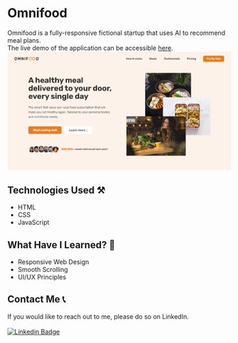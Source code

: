 # Omnifood
Omnifood is a fully-responsive fictional startup that uses AI to recommend meal plans. \
The live demo of the application can be accessible [here](https://av2001.github.io/omnifood/).
<br>
<img src="omnifood.png">
<br>

## Technologies Used ⚒️
+ HTML
+ CSS
+ JavaScript

## What Have I Learned? 🤔
+ Responsive Web Design
+ Smooth Scrolling
+ UI/UX Principles

## Contact Me 📞
If you would like to reach out to me, please do so on LinkedIn.
<br>
<br>
[![Linkedin Badge](https://img.shields.io/badge/LinkedIn-0077B5?style=for-the-badge&logo=linkedin&logoColor=white)](https://www.linkedin.com/in/anirudh-vadlamani/)
